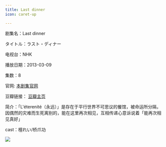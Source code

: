 ```yaml
---
title: Last dinner
icon: caret-up

---
```


剧集名：Last dinner

タイトル：ラスト・ディナー 

电视台：NHK

播放日期：2013-03-09

集数：8

官网: [本剧集官网](https://www2.nhk.or.jp/archives/movies/?id=D0009050089_00000)

豆瓣链接： [豆瓣主页](https://movie.douban.com/subject/21319285/)


简介：「L'éterenité（永远）」是存在于平行世界不可思议的餐馆，被命运所分隔，因偶然的灾难而生死离别的，能在这里再次相见，互相传递心意诉说着「能再次相见真好」

cast：檀れい/桥爪功

![](https://listpic.tsgsanjiao.com/2013/2013lastdinner.jpg)